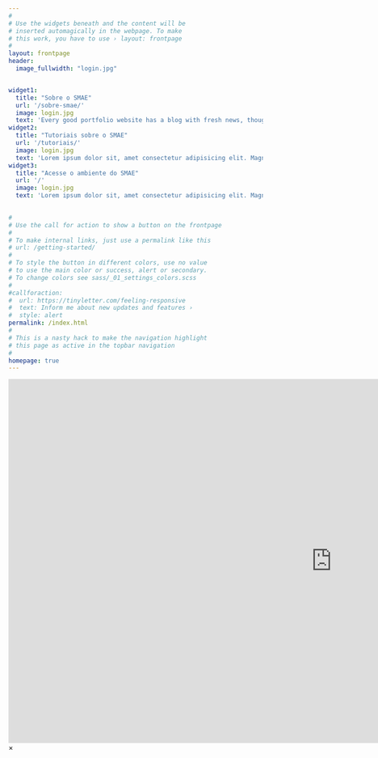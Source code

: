 ```yaml
---
#
# Use the widgets beneath and the content will be
# inserted automagically in the webpage. To make
# this work, you have to use › layout: frontpage
#
layout: frontpage
header:
  image_fullwidth: "login.jpg"


widget1:
  title: "Sobre o SMAE"
  url: '/sobre-smae/'
  image: login.jpg
  text: 'Every good portfolio website has a blog with fresh news, thoughts and develop&shy;ments of your activities. <em>Feeling Responsive</em> offers you a fully functional blog with an archive page to give readers a quick overview of all your posts.'
widget2:
  title: "Tutoriais sobre o SMAE"
  url: '/tutoriais/'
  image: login.jpg
  text: 'Lorem ipsum dolor sit, amet consectetur adipisicing elit. Magnam temporibus nisi illo quos. Repudiandae fuga itaque eveniet eum culpa inventore. Iusto perspiciatis natus totam labore eaque adipisci repudiandae neque cum.'
widget3:
  title: "Acesse o ambiente do SMAE"
  url: '/'
  image: login.jpg
  text: 'Lorem ipsum dolor sit, amet consectetur adipisicing elit. Magnam temporibus nisi illo quos. Repudiandae fuga itaque eveniet eum culpa inventore. Iusto perspiciatis natus totam labore eaque adipisci repudiandae neque cum.'

  
#
# Use the call for action to show a button on the frontpage
#
# To make internal links, just use a permalink like this
# url: /getting-started/
#
# To style the button in different colors, use no value
# to use the main color or success, alert or secondary.
# To change colors see sass/_01_settings_colors.scss
#
#callforaction:
#  url: https://tinyletter.com/feeling-responsive
#  text: Inform me about new updates and features ›
#  style: alert
permalink: /index.html
#
# This is a nasty hack to make the navigation highlight
# this page as active in the topbar navigation
#
homepage: true
---
```


<div id="videoModal" class="reveal-modal large" data-reveal="">
  <div class="flex-video widescreen vimeo" style="display: block;">
    <iframe width="1280" height="720" src="https://www.youtube.com/embed/3b5zCFSmVvU" frameborder="0" allowfullscreen></iframe>
  </div>
  <a class="close-reveal-modal">&#215;</a>
</div>

